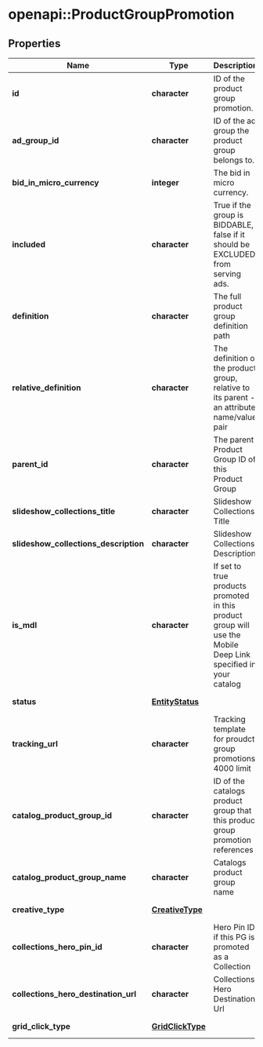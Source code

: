 # openapi::ProductGroupPromotion


## Properties
Name | Type | Description | Notes
------------ | ------------- | ------------- | -------------
**id** | **character** | ID of the product group promotion. | [optional] [Pattern: ^\\d+$] 
**ad_group_id** | **character** | ID of the ad group the product group belongs to. | [optional] [Pattern: ^(AG)?\\d+$] 
**bid_in_micro_currency** | **integer** | The bid in micro currency. | [optional] 
**included** | **character** | True if the group is BIDDABLE, false if it should be EXCLUDED from serving ads. | [optional] 
**definition** | **character** | The full product group definition path | [optional] 
**relative_definition** | **character** | The definition of the product group, relative to its parent - an attribute name/value pair | [optional] 
**parent_id** | **character** | The parent Product Group ID of this Product Group | [optional] [Pattern: ^\\d+$] 
**slideshow_collections_title** | **character** | Slideshow Collections Title | [optional] 
**slideshow_collections_description** | **character** | Slideshow Collections Description | [optional] 
**is_mdl** | **character** | If set to true products promoted in this product group will use the Mobile Deep Link specified in your catalog | [optional] 
**status** | [**EntityStatus**](EntityStatus.md) |  | [optional] [Enum: ] 
**tracking_url** | **character** | Tracking template for proudct group promotions. 4000 limit | [optional] 
**catalog_product_group_id** | **character** | ID of the catalogs product group that this product group promotion references | [optional] [Pattern: ^\\d+$] 
**catalog_product_group_name** | **character** | Catalogs product group name | [optional] 
**creative_type** | [**CreativeType**](CreativeType.md) |  | [optional] [Enum: ] 
**collections_hero_pin_id** | **character** | Hero Pin ID if this PG is promoted as a Collection | [optional] [Pattern: ^\\d+$] 
**collections_hero_destination_url** | **character** | Collections Hero Destination Url | [optional] 
**grid_click_type** | [**GridClickType**](GridClickType.md) |  | [optional] [Enum: ] 


